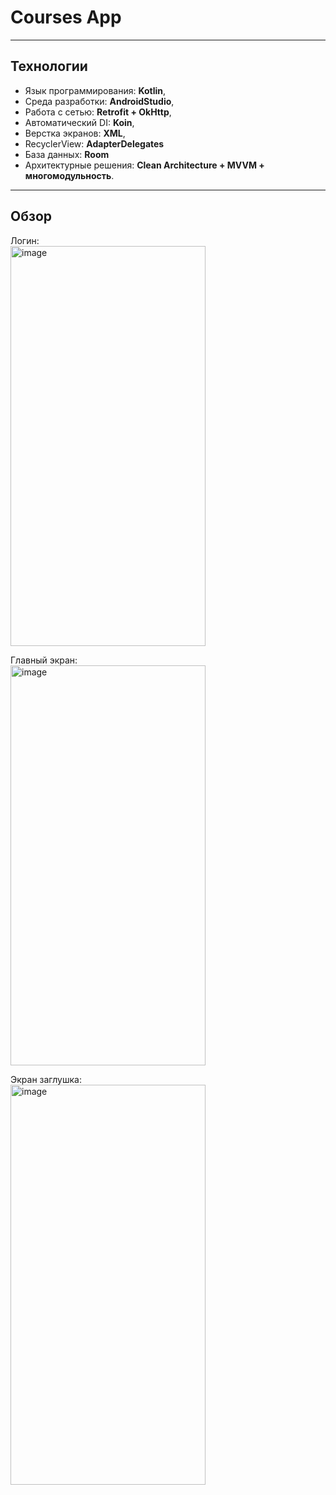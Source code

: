 # Courses App

---
## Технологии
- Язык программирования: **Kotlin**,
- Среда разработки: **AndroidStudio**,
- Работа с сетью: **Retrofit + OkHttp**,
- Автоматический DI: **Koin**,
- Верстка экранов: **XML**,
- RecyclerView: **AdapterDelegates**
- База данных: **Room**
- Архитектурные решения: **Clean Architecture + MVVM + многомодульность**.

---
## Обзор
Логин:  
<img width="312" height="640" alt="image" src="https://github.com/user-attachments/assets/5be8c801-9468-4acd-8edf-a9f988c49cee" />

Главный экран:  
<img width="312" height="640" alt="image" src="https://github.com/user-attachments/assets/498bc4b1-737f-4c6f-85dc-e48b48bb6d50" />


Экран заглушка:  
<img width="312" height="640" alt="image" src="https://github.com/user-attachments/assets/eaa26eac-f834-487b-aa18-306f158816b4" />
